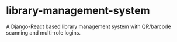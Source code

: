 # library-management-system
A Django-React based library management system with QR/barcode scanning and multi-role logins.

